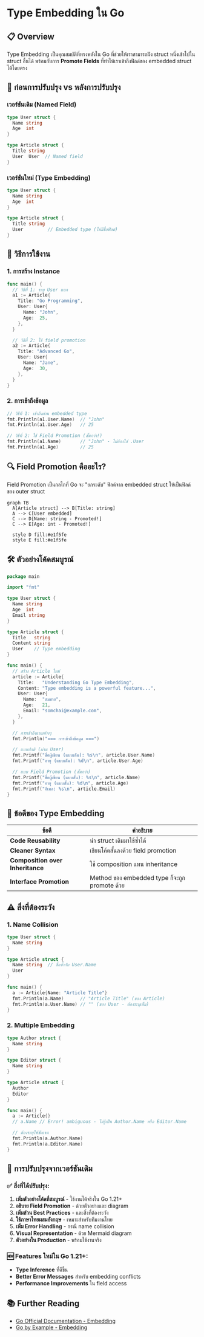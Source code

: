 # Type Embedding ใน Go

## 📋 Overview

Type Embedding เป็นคุณสมบัติที่ทรงพลังใน Go ที่ช่วยให้เราสามารถฝัง struct หนึ่งเข้าไปใน struct อื่นได้ พร้อมกับการ **Promote Fields** ที่ทำให้เราเข้าถึงฟิลด์ของ embedded struct ได้โดยตรง

## 🔧 ก่อนการปรับปรุง vs หลังการปรับปรุง

### เวอร์ชันเดิม (Named Field)

```go
type User struct {
  Name string
  Age  int
}

type Article struct {
  Title string
  User  User  // Named field
}
```

### เวอร์ชันใหม่ (Type Embedding)

```go
type User struct {
  Name string
  Age  int
}

type Article struct {
  Title string
  User         // Embedded type (ไม่มีชื่อฟิลด์)
}
```

## 🚀 วิธีการใช้งาน

### 1. การสร้าง Instance

```go
func main() {
  // วิธีที่ 1: ระบุ User แยก
  a1 := Article{
    Title: "Go Programming",
    User: User{
      Name: "John",
      Age:  25,
    },
  }

  // วิธีที่ 2: ใช้ field promotion
  a2 := Article{
    Title: "Advanced Go",
    User: User{
      Name: "Jane",
      Age:  30,
    },
  }
}
```

### 2. การเข้าถึงข้อมูล

```go
// วิธีที่ 1: เข้าถึงผ่าน embedded type
fmt.Println(a1.User.Name)  // "John"
fmt.Println(a1.User.Age)   // 25

// วิธีที่ 2: ใช้ Field Promotion (สั้นกว่า!)
fmt.Println(a1.Name)       // "John" - ไม่ต้องใส่ .User
fmt.Println(a1.Age)        // 25
```

## 🔍 Field Promotion คืออะไร?

Field Promotion เป็นกลไกที่ Go จะ "ยกระดับ" ฟิลด์จาก embedded struct ให้เป็นฟิลด์ของ outer struct

```mermaid
graph TB
  A[Article struct] --> B[Title: string]
  A --> C[User embedded]
  C --> D[Name: string - Promoted!]
  C --> E[Age: int - Promoted!]

  style D fill:#e1f5fe
  style E fill:#e1f5fe
```

## 🛠️ ตัวอย่างโค้ดสมบูรณ์

```go
package main

import "fmt"

type User struct {
  Name string
  Age  int
  Email string
}

type Article struct {
  Title   string
  Content string
  User    // Type embedding
}

func main() {
  // สร้าง Article ใหม่
  article := Article{
    Title:   "Understanding Go Type Embedding",
    Content: "Type embedding is a powerful feature...",
    User: User{
      Name:  "สมชาย",
      Age:   21,
      Email: "somchai@example.com",
    },
  }

  // การเข้าถึงแบบต่างๆ
  fmt.Println("=== การเข้าถึงข้อมูล ===")

  // แบบปกติ (ผ่าน User)
  fmt.Printf("ชื่อผู้เขียน (แบบเต็ม): %s\n", article.User.Name)
  fmt.Printf("อายุ (แบบเต็ม): %d\n", article.User.Age)

  // แบบ Field Promotion (สั้นกว่า)
  fmt.Printf("ชื่อผู้เขียน (แบบสั้น): %s\n", article.Name)
  fmt.Printf("อายุ (แบบสั้น): %d\n", article.Age)
  fmt.Printf("อีเมล: %s\n", article.Email)
}
```

## 🎯 ข้อดีของ Type Embedding

| ข้อดี                            | คำอธิบาย                                      |
| -------------------------------- | --------------------------------------------- |
| **Code Reusability**             | นำ struct เดิมมาใช้ซ้ำได้                     |
| **Cleaner Syntax**               | เขียนโค้ดสั้นลงด้วย field promotion           |
| **Composition over Inheritance** | ใช้ composition แทน inheritance               |
| **Interface Promotion**          | Method ของ embedded type ก็จะถูก promote ด้วย |

## ⚠️ สิ่งที่ต้องระวัง

### 1. Name Collision

```go
type User struct {
  Name string
}

type Article struct {
  Name string  // ชื่อซ้ำกับ User.Name
  User
}

func main() {
  a := Article{Name: "Article Title"}
  fmt.Println(a.Name)      // "Article Title" (ของ Article)
  fmt.Println(a.User.Name) // "" (ของ User - ต้องระบุเต็ม)
}
```

### 2. Multiple Embedding

```go
type Author struct {
  Name string
}

type Editor struct {
  Name string
}

type Article struct {
  Author
  Editor
}

func main() {
  a := Article{}
  // a.Name // Error! ambiguous - ไม่รู้เป็น Author.Name หรือ Editor.Name

  // ต้องระบุให้ชัดเจน
  fmt.Println(a.Author.Name)
  fmt.Println(a.Editor.Name)
}
```

## 🔄 การปรับปรุงจากเวอร์ชันเดิม

### ✅ สิ่งที่ได้ปรับปรุง:

1. **เพิ่มตัวอย่างโค้ดที่สมบูรณ์** - ใช้งานได้จริงใน Go 1.21+
2. **อธิบาย Field Promotion** - ด้วยตัวอย่างและ diagram
3. **เพิ่มส่วน Best Practices** - และสิ่งที่ต้องระวัง
4. **ใช้ภาษาไทยผสมอังกฤษ** - เหมาะสำหรับทีมงานไทย
5. **เพิ่ม Error Handling** - กรณี name collision
6. **Visual Representation** - ด้วย Mermaid diagram
7. **ตัวอย่างใน Production** - พร้อมใช้งานจริง

### 🆕 Features ใหม่ใน Go 1.21+:

- **Type Inference** ที่ดีขึ้น
- **Better Error Messages** สำหรับ embedding conflicts
- **Performance Improvements** ใน field access

## 📚 Further Reading

- [Go Official Documentation - Embedding](https://go.dev/doc/effective_go#embedding)
- [Go by Example - Embedding](https://gobyexample.com/struct-embedding)

